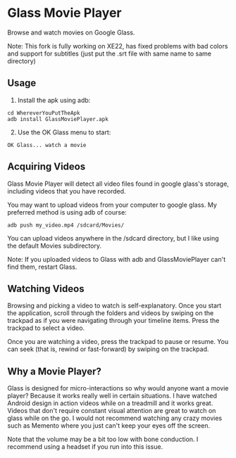 Glass Movie Player
==========================
Browse and watch movies on Google Glass.

Note: This fork is fully working on XE22, has fixed problems with bad colors and support for subtitles (just put the .srt file with same name to same directory)

Usage
-----
1.  Install the apk using adb:  
```
cd WhereverYouPutTheApk
adb install GlassMoviePlayer.apk  
```
2.  Use the OK Glass menu to start:
```
OK Glass... watch a movie
```


Acquiring Videos
----------------
Glass Movie Player will detect all video files found in google glass's storage, including videos that you have recorded.  

You may want to upload videos from your computer to google glass. My preferred method is using adb of course:  

```
adb push my_video.mp4 /sdcard/Movies/  
```

You can upload videos anywhere in the /sdcard directory, but I like using the default Movies subdirectory.

Note: If you uploaded videos to Glass with adb and GlassMoviePlayer can't find them, restart Glass.


Watching Videos
---------------
Browsing and picking a video to watch is self-explanatory. Once you start the application, scroll through the folders and videos by swiping on the trackpad as if you were navigating through your timeline items. Press the trackpad to select a video.  

Once you are watching a video, press the trackpad to pause or resume. You can seek (that is, rewind or fast-forward) by swiping on the trackpad. 


Why a Movie Player?
----------------------------------------
Glass is designed for micro-interactions so why would anyone want a movie player? Because it works really well in certain situations. I have watched Android design in action videos while on a treadmill and it works great. Videos that don't require constant visual attention are great to watch on glass while on the go. I would not recommend watching any crazy movies such as Memento where you just can't keep your eyes off the screen.

Note that the volume may be a bit too low with bone conduction. I recommend using a headset if you run into this issue.
